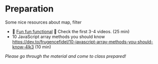 # Preparation

Some nice resources about map, filter
- :dizzy: [Fun fun functional](https://www.youtube.com/playlist?list=PL0zVEGEvSaeEd9hlmCXrk5yUyqUag-n84) :dizzy: Check the first 3-4 videos. (25 min)
- 10 JavaScript array methods you should know https://dev.to/frugencefidel/10-javascript-array-methods-you-should-know-4lk3 (10 min)

_Please go through the material and come to class prepared!_

